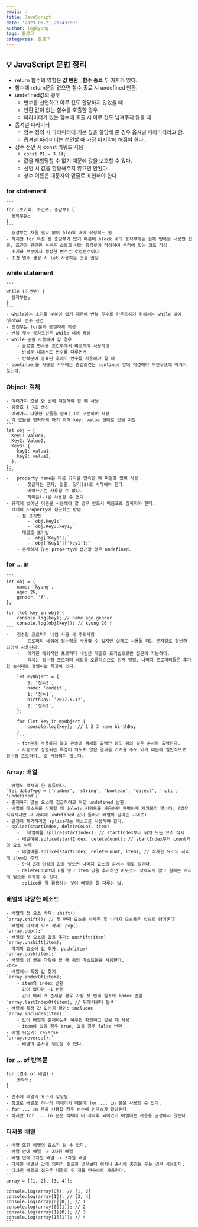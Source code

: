 ```yaml
---
emoji: 💡
title: JavaScript
date: '2023-05-21 21:43:00'
author: logkyung
tags: 블로그
categories: 블로그
---
```


## 💡 JavaScript 문법 정리
- return 함수의 역할은 **값 반환** , **함수 종료** 두 가지가 있다.
- 함수에 return문의 없으면 함수 종료 시 undefined 반환.
- undefined값의 경우
	- 변수를 선언하고 아무 값도 할당하지 않았을 때
	- 반환 값이 없는 함수를 호출한 경우
	- 파라미터가 있는 함수에 호출 시 아무 값도 넘겨주지 않을 때
- 옵셔널 파라미터
	- 함수 정의 시 파라미터에 기본 값을 할당해 준 경우 옵셔널 파라미터라고 함.
	- 옵셔널 파라미터는 선언할 때 가장 마지막에 해줘야 한다.
- 상수 선언 시 const 키워드 사용
	- `const PI = 3.14;`
	- 값을 재할당할 수 없기 때문에 값을 보호할 수 있다.
	- 선언 시 값을 할당해주지 않으면 안된다.
	- 상수 이름은 대문자와 밑줄로 표현해야 한다.
### for statement
	```
	for (초기화; 조건부; 증감부) {
	  동작부분;
	}
	```
	- 증감부는 채울 필요 없이 block 내에 작성해도 됨
	- 하지만 for 특성 상 증감부가 있기 때문에 block 내의 동작부에는 실제 반복할 내용만 집중, 조건과 관련된 부분은 소괄호 내의 증감부에 작성하여 목적에 맞는 코드 작성
	- 초기화 부분에서 생성한 변수는 로컬변수이다.
	- 조건 변수 생성 시 let 사용하는 것을 권장
### while statement
	```
	while (조건부) {
	  동작부분;
	}
	```
	- while에는 초기화 부분이 없기 때문에 반복 횟수를 카운트하기 위해서는 while 밖에 global 변수 선언
	- 조건부는 for문과 동일하게 작성
	- 반복 횟수 증감조건은 while 내에 작성
	- while 문을 사용해야 할 경우
		- 글로벌 변수를 조건부에서 비교하여 사용하고
		- 반복문 내에서도 변수를 다루면서
		- 반복문이 종료된 후에도 변수를 사용해야 할 때
	- continue;를 사용할 겨우에는 증감조건은 continue 앞에 작성해야 무한루프에 빠지지 않는다.
### Object: 객체
	- 여러가지 값을 한 번에 저장해야 할 때 사용
	- 중괄호 { }로 생성
	- 여러가지 다양한 값들을 쉼표(,)로 구분하여 저장
	- 각 값들을 명확하게 하기 위해 key: value 형태로 값을 저장
	```
	let obj = {
	  Key1: Value1,
	  Key2: Value2,
	  Key3: {
	    key1: value1,
	    key2: value2,
	  },
	};
	```
	-	property name은 다음 규칙을 만족할 때 따옴표 없이 사용
		-	첫글자는 문자, 밑줄, 달러($)로 시작해야 한다.
		-	띄어쓰기는 사용할 수 없다.
		-	하이픈(-)을 사용할 수 없다.
	- 규칙에 벗어난 이름을 사용해야 할 경우 반드시 따옴표로 감싸줘야 한다.
	- 객체의 property에 접근하는 방법
		- 점 표기법
			- `obj.Key1;`
			- `obj.Key3.key1;`
		- 대괄호 표기법
			- `obj['Key1'];`
			- `obj['Key1']['key1'];`
		- 존재하지 않는 property에 접근할 경우 undefined.
### for ... in
	```
	let obj = {
		name: 'kyung',
		age: 26,
		gender: 'f',
	};

	for (let key in obj) {
		console.log(key); // name age gender
		console.log(obj[key]); // kyung 26 f
	```
	-	정수형 프로퍼티 네임 사용 시 주의사항
		-	프로퍼티 네임에 정수형을 사용할 수 있지만 실제로 사용될 때는 문자열로 형변환 되어서 사용된다.
		-	이러한 예외적인 프로퍼티 네임은 대괄호 표기법으로만 접근이 가능하다.
		-	객체는 정수형 프로퍼티 네임을 오름차순으로 먼저 정렬, 나머지 프로퍼티들은 추가한 순서대로 정렬하는 특징이 있다.
		```
		let myObject = {
			3: ‘정수3’,
			name: ‘codeit’,
			1: ‘정수1’,
			birthDay: ‘2017.5.17’,
			2: ‘정수2’,
		};

		for (let key in myObject {
			console.log(key);  // 1 2 3 name birthDay
		}
		```
		- for문을 사용하지 않고 콘솔에 객체를 출력만 해도 위와 같은 순서로 출력된다.
		- 자동으로 정렬되는 특성이 의도치 않은 결과를 가져올 수도 있기 때문에 일반적으로 정수형 프로퍼티는 잘 사용되지 않는다.

### Array: 배열
	- 배열도 객체의 한 종류이다.
	`let dataType = ['number', 'string', 'boolean', 'object', 'null', 'undefined']`
	- 존재하지 않는 요소에 접근하려고 하면 undefined 반환.
	- 배열의 메소드를 삭제할 때 delete 키워드를 사용하면 완벽하게 제거되지 않는다. (값은 지워지지만 그 자리에 undefined 값이 들어가 배열의 길이는 그대로)
	- 완전히 제거하려면 splice라는 메소드를 사용해야 한다.
	- splice(startIndex, deleteCount, item)
		-	배열이름.splice(startIndex); // startIndex부터 뒤의 모든 요소 삭제
		- 배열이름.splice(startIndex, deleteCount); // startIndex부터 count개의 요소 삭제
		- 배열이름.splice(startIndex, deleteCount, item); // 삭제한 요소의 자리에 item값 추가
		- 만약 2개 이상의 값을 넣으면 나머지 요소의 순서는 뒤로 밀린다.
		- deleteCount에 0을 넣고 item 값을 추가하면 아무것도 삭제되지 않고 원하는 자리에 원소를 추가할 수 있다.
		- splice를 잘 활용하는 것이 배열을 잘 다루는 법.

### 배열의 다양한 메소드
	- 배열의 첫 요소 삭제: shift()
	`array.shift(); // 첫 번째 요소를 삭제한 후 나머지 요소들은 앞으로 당겨온다`
	- 배열의 마지막 요소 삭제: pop()
	`array.pop();`
	- 배열의 첫 요소에 값을 추가: unshift(item)
	`array.unshift(item);`
	- 마지막 요소에 값 추가: push(item)
	`array.push(item);`
	- 배열의 양 끝을 다뤄야 할 때 위의 메소드들을 사용한다.
	<br>
	- 배열에서 특정 값 찾기
	`array.indexOf(item);`
		- item의 index 반환
		- 값이 없다면 -1 반환
		- 값이 여러 개 존재할 경우 가장 첫 번째 원소의 index 반환
	`array.lastIndexOf(item); // 뒤에서부터 탐색`
	- 배열에 특정 값 있는지 확인: includes
	`array.includes(item);`
		- 값이 배열에 존재하는지 여부만 확인하고 싶을 때 사용
		- item이 있을 경우 true, 없을 경우 false 반환
	- 배열 뒤집기: reverse
	`array.reverse();`
		- 배열의 순서를 뒤집을 수 있다.

### for ... of 반복문
```
for (변수 of 배열) {
	동작부;
}
```
	- 변수에 배열의 요소가 할당됨.
	- 참고로 배열도 하나의 객체이기 때문에 for ... in 문을 사용할 수 있다.
	- for ... in 문을 사용할 경우 변수에 인덱스가 할당된다.
	- 하지만 for ... in 문은 객체에 더 최적화 되어있어 배열에는 사용을 권장하지 않는다.

### 다차원 배열
	- 배열 또한 배열의 요소가 될 수 있다.
	- 배열 안에 배열 -> 2차원 배열
	- 배열 안에 2차원 배열 -> 3차원 배열
	- 다차원 배열은 값에 의미가 필요한 경우보다 위치나 순서에 중점을 두는 경우 사용한다.
	- 다차원 배열의 접근은 대괄호 두 개를 연속으로 사용한다.
	```
	array = [[1, 2], [3, 4]];

	console.log(array[0]); // [1, 2]
	console.log(array[1]); // [3, 4]
	console.log(array[0][0]); // 1
	console.log(array[0][1]); // 2
	console.log(array[1][0]); // 3
	console.log(array[1][1]); // 4
	```
	
